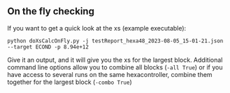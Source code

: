 ## On the fly checking

If you want to get a quick look at the xs (example executable):

```
python doXsCalcOnFly.py -j testReport_hexa48_2023-08-05_15-01-21.json --target ECOND -p 8.94e+12 
```

Give it an output, and it will give you the xs for the largest block. Additional command line options allow you to combine all blocks (`-all True`) or if you have access to several runs on the same hexacontroller, combine them together for the largest block (`-combo True`)
